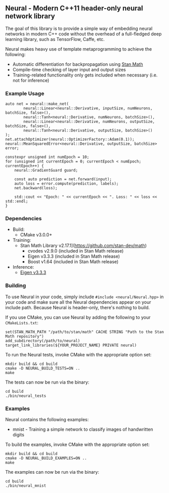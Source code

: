 ## Neural - Modern C++11 header-only neural network library
The goal of this library is to provide a simple way of embedding neural networks in modern C++ 
code without the overhead of a full-fledged deep learning library, such as TensorFlow, Caffe, etc.

Neural makes heavy use of template metaprogramming to achieve the following:
 * Automatic differentiation for backpropagation using [Stan Math](https://github.com/stan-dev/math)
 * Compile-time checking of layer input and output sizes
 * Training-related functionality only gets included when necessary (i.e. not for inference)
 
### Example Usage
```
auto net = neural::make_net(
        neural::Linear<neural::Derivative, inputSize, numNeurons, batchSize, false>(),
        neural::Tanh<neural::Derivative, numNeurons, batchSize>(),
        neural::Linear<neural::Derivative, numNeurons, outputSize, batchSize, false>(),
        neural::Tanh<neural::Derivative, outputSize, batchSize>()
);
net.attachOptimizer(neural::OptimizerFactory::Adam(0.1));
neural::MeanSquaredError<neural::Derivative, outputSize, batchSize> error;

constexpr unsigned int numEpoch = 10;
for (unsigned int currentEpoch = 0; currentEpoch < numEpoch; currentEpoch++) {
    neural::GradientGuard guard;
    
    const auto prediction = net.forward(input);
    auto loss = error.compute(prediction, labels);
    net.backward(loss);
    
    std::cout << "Epoch: " << currentEpoch << ". Loss: " << loss << std::endl;
} 
```

### Dependencies
 * Build:
   * CMake v3.0.0+
 * Training:
   * Stan Math Library v2.17.1](https://github.com/stan-dev/math) 
     * cvodes v2.9.0 (included in Stan Math release)
     * Eigen v3.3.3 (included in Stan Math release)
     * Boost v1.64 (included in Stan Math release)
 * Inference:
   * [Eigen v3.3.3](https://github.com/eigenteam/eigen-git-mirror)
   

### Building
To use Neural in your code, simply include `#include <neural/Neural.hpp>` in your code 
and make sure all the Neural dependencies appear on your include path. Because Neural is 
header-only, there's nothing to build. 

If you use CMake, you can use Neural by adding the following to your `CMakeLists.txt`:
```
set(STAN_MATH_PATH "/path/to/stan/math" CACHE STRING "Path to the Stan Math repository")
add_subdirectory(/path/to/neural)
target_link_libraries(${YOUR_PROJECT_NAME} PRIVATE neural)
```

To run the Neural tests, invoke CMake with the appropriate option set:
```
mkdir build && cd build
cmake -D NEURAL_BUILD_TESTS=ON ..
make
```

The tests can now be run via the binary:
```
cd build
./bin/neural_tests
```  

### Examples
Neural contains the following examples:
 * mnist - Training a simple network to classify images of handwritten digits
 
To build the examples, invoke CMake with the appropriate option set:
```
mkdir build && cd build
cmake -D NEURAL_BUILD_EXAMPLES=ON ..
make
```

The examples can now be run via the binary:
```
cd build
./bin/neural_mnist
```

